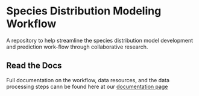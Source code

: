 # Species Distribution Modeling Workflow

A repository to help streamline the species distribution model development and prediction work-flow through collaborative research.

## Read the Docs

Full documentation on the workflow, data resources, and the data processing steps cann be found here at our [documentation page](https://adamkemberling.github.io/sdm_workflow/docs/index.html)

